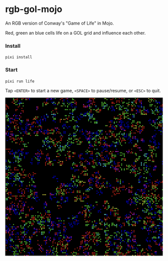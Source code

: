 # rgb-gol-mojo

An RGB version of Conway's "Game of Life" in Mojo.

Red, green an blue cells life on a GOL grid and influence each other.

### Install
`pixi install`

### Start
`pixi run life`

Tap `<ENTER>` to start a new game, `<SPACE>` to pause/resume, or `<ESC>` to quit.

![RGB Game of Life Vorschau](rgb-gol.png)

